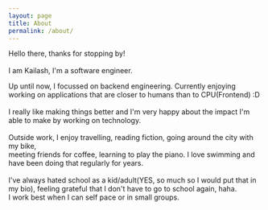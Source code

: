 ```yaml
---
layout: page
title: About
permalink: /about/
---
```


Hello there, thanks for stopping by!<br>
<br>
I am Kailash, I'm a software engineer. <br>

Up until now, I focussed on backend engineering. Currently enjoying
working on applications that are closer to humans than to CPU(Frontend) :D <br>
<br>
I really like making things better and
I'm very happy about the impact I'm able to make by working on technology.<br>
<br>
Outside work, I enjoy travelling, reading fiction, going around the city with my bike, <br>
meeting friends for coffee, learning to play the piano. I love swimming and have been doing that regularly for years.<br>
<br>
I've always hated school as a kid/adult(YES, so much so I would put that in my bio), feeling grateful that I don't have to go to school again, haha.<br>
I work best when I can self pace or in small groups.
